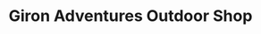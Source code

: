 ---
title: "Giron Adventures Outdoor Shop"
url: /chemnitz/giron-adventures-outdoor-shop/
shop: Outdoor
---